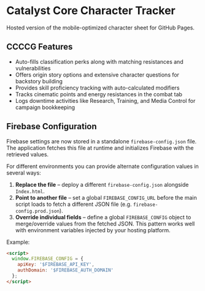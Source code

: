 # Catalyst Core Character Tracker

Hosted version of the mobile-optimized character sheet for GitHub Pages.

## CCCCG Features

- Auto-fills classification perks along with matching resistances and vulnerabilities
- Offers origin story options and extensive character questions for backstory building
- Provides skill proficiency tracking with auto-calculated modifiers
- Tracks cinematic points and energy resistances in the combat tab
- Logs downtime activities like Research, Training, and Media Control for campaign bookkeeping

## Firebase Configuration

Firebase settings are now stored in a standalone `firebase-config.json` file. The
application fetches this file at runtime and initializes Firebase with the
retrieved values.

For different environments you can provide alternate configuration values in
several ways:

1. **Replace the file** – deploy a different `firebase-config.json` alongside
   `Index.html`.
2. **Point to another file** – set a global `FIREBASE_CONFIG_URL` before the
   main script loads to fetch a different JSON file (e.g. `firebase-config.prod.json`).
3. **Override individual fields** – define a global `FIREBASE_CONFIG` object to
   merge/override values from the fetched JSON. This pattern works well with
   environment variables injected by your hosting platform.

Example:

```html
<script>
  window.FIREBASE_CONFIG = {
    apiKey: '$FIREBASE_API_KEY',
    authDomain: '$FIREBASE_AUTH_DOMAIN'
  };
</script>
```
